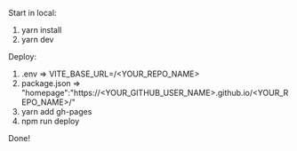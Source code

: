 Start in local:<br>
1. yarn install<br>
2. yarn dev<br>

Deploy:<br>
1. .env => VITE_BASE_URL=/&lt;YOUR_REPO_NAME&gt;<br>
2. package.json => "homepage":"https://&lt;YOUR_GITHUB_USER_NAME&gt;.github.io/&lt;YOUR_REPO_NAME&gt;/"<br>
2. yarn add gh-pages<br>
3. npm run deploy<br>

Done!